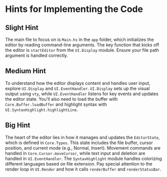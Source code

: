 # Hints for Implementing the Code

## Slight Hint
The main file to focus on is `Main.hs` in the `app` folder, which initializes the editor by reading command-line arguments. The key function that kicks off the editor is `startEditor` from the `UI.Display` module. Ensure your file path argument is handled correctly.

## Medium Hint
To understand how the editor displays content and handles user input, explore `UI.Display` and `UI.EventHandler`. `UI.Display` sets up the visual output using `vty`, while `UI.EventHandler` listens for key events and updates the editor state. You’ll also need to load the buffer with `Core.Buffer.loadBuffer` and highlight syntax with `UI.SyntaxHighlight.highlightLine`.

## Big Hint
The heart of the editor lies in how it manages and updates the `EditorState`, which is defined in `Core.Types`. This state includes the file buffer, cursor position, and current mode (e.g., Normal, Insert). Movement commands are handled in `Core.Cursor.moveCursor`, while text input and deletion are handled in `UI.EventHandler`. The `SyntaxHighlight` module handles colorizing different languages based on file extension. Pay special attention to the render loop in `UI.Render` and how it calls `renderBuffer` and `renderStatusBar`.
